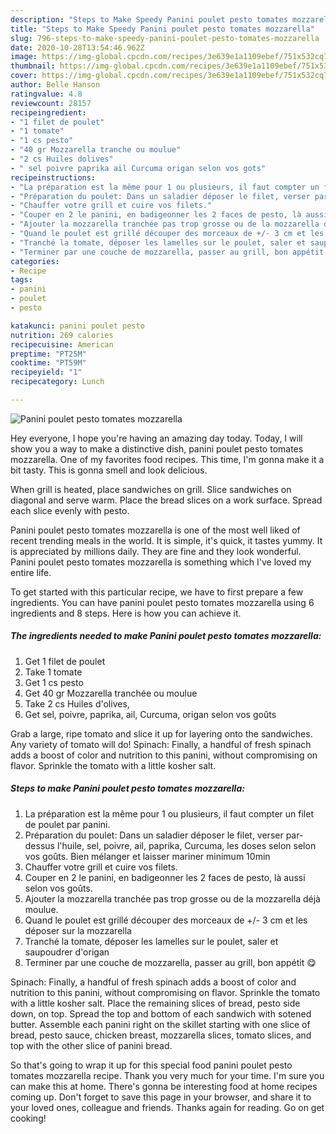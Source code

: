 ```yaml
---
description: "Steps to Make Speedy Panini poulet pesto tomates mozzarella"
title: "Steps to Make Speedy Panini poulet pesto tomates mozzarella"
slug: 796-steps-to-make-speedy-panini-poulet-pesto-tomates-mozzarella
date: 2020-10-28T13:54:46.962Z
image: https://img-global.cpcdn.com/recipes/3e639e1a1109ebef/751x532cq70/panini-poulet-pesto-tomates-mozzarella-photo-principale-de-la-recette.jpg
thumbnail: https://img-global.cpcdn.com/recipes/3e639e1a1109ebef/751x532cq70/panini-poulet-pesto-tomates-mozzarella-photo-principale-de-la-recette.jpg
cover: https://img-global.cpcdn.com/recipes/3e639e1a1109ebef/751x532cq70/panini-poulet-pesto-tomates-mozzarella-photo-principale-de-la-recette.jpg
author: Belle Hanson
ratingvalue: 4.8
reviewcount: 28157
recipeingredient:
- "1 filet de poulet"
- "1 tomate"
- "1 cs pesto"
- "40 gr Mozzarella tranche ou moulue"
- "2 cs Huiles dolives"
- " sel poivre paprika ail Curcuma origan selon vos gots"
recipeinstructions:
- "La préparation est la même pour 1 ou plusieurs, il faut compter un filet de poulet par panini."
- "Préparation du poulet: Dans un saladier déposer le filet, verser par-dessus l&#39;huile, sel, poivre, ail, paprika, Curcuma, les doses selon selon vos goûts. Bien mélanger et laisser mariner minimum 10min"
- "Chauffer votre grill et cuire vos filets."
- "Couper en 2 le panini, en badigeonner les 2 faces de pesto, là aussi selon vos goûts."
- "Ajouter la mozzarella tranchée pas trop grosse ou de la mozzarella déjà moulue."
- "Quand le poulet est grillé découper des morceaux de +/- 3 cm et les déposer sur la mozzarella"
- "Tranché la tomate, déposer les lamelles sur le poulet, saler et saupoudrer d&#39;origan"
- "Terminer par une couche de mozzarella, passer au grill, bon appétit 😋"
categories:
- Recipe
tags:
- panini
- poulet
- pesto

katakunci: panini poulet pesto 
nutrition: 269 calories
recipecuisine: American
preptime: "PT25M"
cooktime: "PT59M"
recipeyield: "1"
recipecategory: Lunch

---
```



![Panini poulet pesto tomates mozzarella](https://img-global.cpcdn.com/recipes/3e639e1a1109ebef/751x532cq70/panini-poulet-pesto-tomates-mozzarella-photo-principale-de-la-recette.jpg)

Hey everyone, I hope you're having an amazing day today. Today, I will show you a way to make a distinctive dish, panini poulet pesto tomates mozzarella. One of my favorites food recipes. This time, I'm gonna make it a bit tasty. This is gonna smell and look delicious.

When grill is heated, place sandwiches on grill. Slice sandwiches on diagonal and serve warm. Place the bread slices on a work surface. Spread each slice evenly with pesto.

Panini poulet pesto tomates mozzarella is one of the most well liked of recent trending meals in the world. It is simple, it's quick, it tastes yummy. It is appreciated by millions daily. They are fine and they look wonderful. Panini poulet pesto tomates mozzarella is something which I've loved my entire life.


To get started with this particular recipe, we have to first prepare a few ingredients. You can have panini poulet pesto tomates mozzarella using 6 ingredients and 8 steps. Here is how you can achieve it.

<!--inarticleads1-->

##### The ingredients needed to make Panini poulet pesto tomates mozzarella:

1. Get 1 filet de poulet
1. Take 1 tomate
1. Get 1 cs pesto
1. Get 40 gr Mozzarella tranchée ou moulue
1. Take 2 cs Huiles d&#39;olives,
1. Get  sel, poivre, paprika, ail, Curcuma, origan selon vos goûts


Grab a large, ripe tomato and slice it up for layering onto the sandwiches. Any variety of tomato will do! Spinach: Finally, a handful of fresh spinach adds a boost of color and nutrition to this panini, without compromising on flavor. Sprinkle the tomato with a little kosher salt. 

<!--inarticleads2-->

##### Steps to make Panini poulet pesto tomates mozzarella:

1. La préparation est la même pour 1 ou plusieurs, il faut compter un filet de poulet par panini.
1. Préparation du poulet: Dans un saladier déposer le filet, verser par-dessus l&#39;huile, sel, poivre, ail, paprika, Curcuma, les doses selon selon vos goûts. Bien mélanger et laisser mariner minimum 10min
1. Chauffer votre grill et cuire vos filets.
1. Couper en 2 le panini, en badigeonner les 2 faces de pesto, là aussi selon vos goûts.
1. Ajouter la mozzarella tranchée pas trop grosse ou de la mozzarella déjà moulue.
1. Quand le poulet est grillé découper des morceaux de +/- 3 cm et les déposer sur la mozzarella
1. Tranché la tomate, déposer les lamelles sur le poulet, saler et saupoudrer d&#39;origan
1. Terminer par une couche de mozzarella, passer au grill, bon appétit 😋


Spinach: Finally, a handful of fresh spinach adds a boost of color and nutrition to this panini, without compromising on flavor. Sprinkle the tomato with a little kosher salt. Place the remaining slices of bread, pesto side down, on top. Spread the top and bottom of each sandwich with sotened butter. Assemble each panini right on the skillet starting with one slice of bread, pesto sauce, chicken breast, mozzarella slices, tomato slices, and top with the other slice of panini bread. 

So that's going to wrap it up for this special food panini poulet pesto tomates mozzarella recipe. Thank you very much for your time. I'm sure you can make this at home. There's gonna be interesting food at home recipes coming up. Don't forget to save this page in your browser, and share it to your loved ones, colleague and friends. Thanks again for reading. Go on get cooking!
